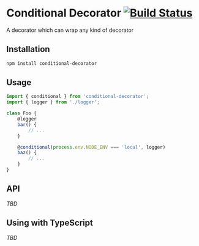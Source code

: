 # Conditional Decorator [![Build Status](https://travis-ci.org/tkqubo/conditional-decorator.svg?branch=master)](https://travis-ci.org/tkqubo/conditional-decorator)

A decorator which can wrap any kind of decorator

## Installation

```sh
npm install conditional-decorator
```

## Usage

```js
import { conditional } from 'conditional-decorator';
import { logger } from './logger';

class Foo {
	@logger
	bar() {
		// ...
	}

	@conditional(process.env.NODE_ENV === 'local', logger)
	baz() {
		// ...
	}
}
```

## API

*TBD*

## Using with TypeScript

*TBD*


